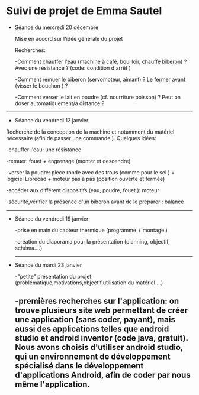# Suivi de projet de Emma Sautel

* Séance du mercredi 20 décembre

   Mise en accord sur l'idée générale du projet

   Recherches:

     -Comment chauffer l'eau (machine à café, bouilloir, chauffe biberon) ? 
     Avec une résistance ?  (code: condition d'arrêt )
      
     -Comment remuer le biberon (servomoteur, aimant) ? 
     Le fermer avant (visser le bouchon ) ?
      
     -Comment verser le lait en poudre (cf. nourriture poisson) ? 
      Peut on doser automatiquement/à distance ?   
      
 -------------------------------------------------------------------------------------------------------------------
      
* Séance du vendredi 12 janvier

Recherche de la conception de la machine et notamment du matériel nécessaire (afin de passer une commande ).
Quelques idées: 

   -chauffer l'eau: une résistance 
       
   -remuer: fouet + engrenage (monter et descendre)
       
   -verser la poudre: pièce ronde avec des trous (comme pour le sel ) + logiciel Librecad + moteur pas à pas (position ouverte et fermée)
   
   -accéder aux différent dispositifs (eau, poudre, fouet ): moteur
   
   -sécurité,vérifier la présence d'un biberon avant de le preparer : balance 
   
 -------------------------------------------------------------------------------------------------------------------
 
* Séance du vendredi 19 janvier 

   -prise en main du capteur thermique (programme + montage ) 
   
   -création du diaporama pour la présentation (planning, objectif, schéma....) 
   
   -------------------------------------------------------------------------------------------------------------------
   
* Séance du mardi 23 janvier 

   -"petite" présentation du projet (problématique,motivations,objectif,utilisation du matériel....)
   
   -premières recherches sur l'application: on trouve plusieurs site web permettant de créer une application (sans coder, payant), mais aussi des applications telles que android studio et android inventor (code java, gratuit). Nous avons choisis d'utiliser android studio, qui un environnement de développement spécialisé dans le développement d'applications Android, afin de coder par nous même l'application. 
  ---------------------------------------------------------------------------------------------------------------------- 
  
